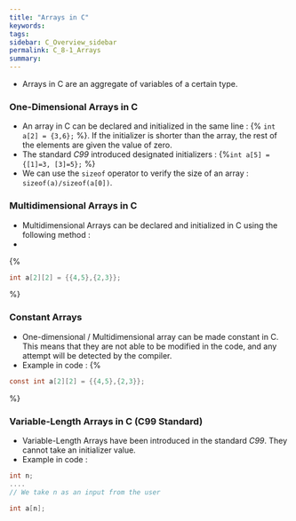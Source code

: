 ```yaml
---
title: "Arrays in C"
keywords:
tags:
sidebar: C_Overview_sidebar
permalink: C_8-1_Arrays
summary:
---
```

- Arrays in C are an aggregate of variables of a certain type.
### One-Dimensional Arrays in C
- An array in C can be declared and initialized in the same line : {% ```int a[2] = {3,6};``` %}. If the initializer is shorter than the array, the rest of the elements are given the value of zero.
- The standard *C99* introduced designated initializers : {%```int a[5] = {[1]=3, [3]=5};``` %}
- We can use the ```sizeof``` operator to verify the size of an array : ```sizeof(a)/sizeof(a[0])```.

### Multidimensional Arrays in C
- Multidimensional Arrays can be declared and initialized in C using the following method : 
-
{%
```c
int a[2][2] = {{4,5},{2,3}};
```
%}

### Constant Arrays
- One-dimensional / Multidimensional array can be made constant in C. This means that they are not able to be modified in the code, and any attempt will be detected by the compiler.
- Example in code : 
{%
```c
const int a[2][2] = {{4,5},{2,3}};
```
%}
### Variable-Length Arrays in C (C99 Standard)
- Variable-Length Arrays have been introduced in the standard *C99*. They cannot take an initializer value.
- Example in code :
```c
int n;
....
// We take n as an input from the user

int a[n];
```
